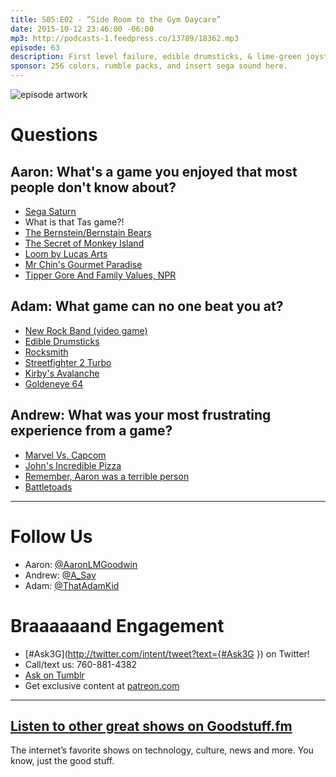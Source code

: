 ```yaml
---
title: S05:E02 - “Side Room to the Gym Daycare”
date: 2015-10-12 23:46:00 -06:00
mp3: http://podcasts-1.feedpress.co/13789/18362.mp3
episode: 63
description: First level failure, edible drumsticks, & lime-green joysticks.
sponsor: 256 colors, rumble packs, and insert sega sound here.
---
```


![episode artwork][1]

# Questions

## Aaron: What's a game you enjoyed that most people don't know about?

* [Sega Saturn][2]
* What is that Tas game?!
* [The Bernstein/Bernstain Bears][3]
* [The Secret of Monkey Island][4]
* [Loom by Lucas Arts][5]
* [Mr Chin's Gourmet Paradise][6]
* [Tipper Gore And Family Values, NPR][7]

## Adam: What game can no one beat you at?

* [New Rock Band (video game)][8]
* [Edible Drumsticks][9]
* [Rocksmith][10]
* [Streetfighter 2 Turbo][11]
* [Kirby's Avalanche][12]
* [Goldeneye 64][13]

## Andrew: What was your most frustrating experience from a game?

* [Marvel Vs. Capcom][14]
* [John's Incredible Pizza][15]
* [Remember, Aaron was a terrible person][16]
* [Battletoads ][17]

***

# Follow Us
* Aaron: [@AaronLMGoodwin](http://twitter.com/aaronlmgoodwin)
* Andrew: [@A_Sav](http://twitter.com/a_sav)
* Adam: [@ThatAdamKid](http://twitter.com/thatadamkid)

# Braaaaaand Engagement
* [#Ask3G](http://twitter.com/intent/tweet?text={#Ask3G }) on Twitter!
* Call/text us: 760-881-4382
* [Ask on Tumblr](http://3g3q.co/ask)
* Get exclusive content at [patreon.com](http://www.patreon.com/3g3q)

***

## [Listen to other great shows on Goodstuff.fm](http://goodstuff.fm/)
The internet’s favorite shows on technology, culture, news and more. You know, just the good stuff.

[1]: http://l.gdwn.co/19kp7.jpeg
[2]: https://en.wikipedia.org/wiki/Sega_Saturn
[3]: http://www.avclub.com/article/how-you-spell-berenstain-bears-could-be-proof-para-223615
[4]: https://en.wikipedia.org/wiki/The_Secret_of_Monkey_Island
[5]: https://www.youtube.com/watch?v=ANNUMV-Rb38
[6]: http://www.gamingsanctuary.com/MRCHINGourmetParadise.html
[7]: http://www.npr.org/templates/story/story.php?storyId=4279560
[8]: http://www.rockband4.com/
[9]: https://www.drumstick.com/
[10]: http://rocksmith.ubi.com/rocksmith/en-us/home/
[11]: https://en.wikipedia.org/wiki/Super_Street_Fighter_II_Turbo
[12]: https://en.wikipedia.org/wiki/Kirby%27s_Avalanche
[13]: http://bit.ly/1Lfh2PS
[14]: http://www.marvelvscapcom3.com/
[15]: https://www.johnspizza.com/
[16]: http://www.3g3q.co/501
[17]: https://en.wikipedia.org/wiki/Battletoads
[18]: http://twitter.com/aaronlmgoodwin
[19]: http://twitter.com/a_sav
[20]: http://twitter.com/thatadamkid
[21]: http://3g3q.co/ask